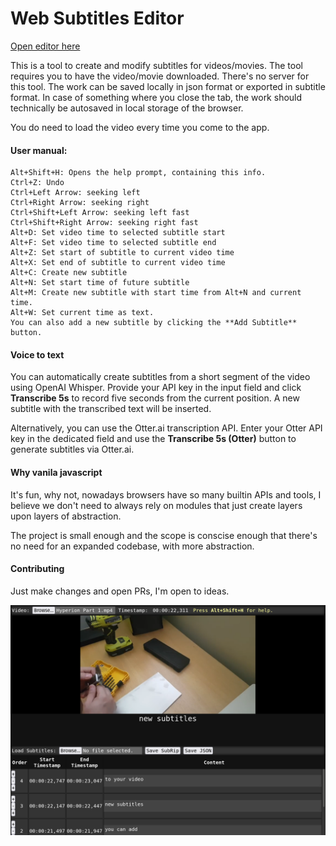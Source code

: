 # Web Subtitles Editor

[Open editor here](https://rokyed.github.io/web-subtitles-editor/)

This is a tool to create and modify subtitles for videos/movies. The tool requires you to have the video/movie downloaded. There's no server for this tool. The work can be saved locally in json format or exported in subtitle format. In case of something where you close the tab, the work should technically be autosaved in local storage of the browser.

You do need to load the video every time you come to the app.

#### User manual:

```
Alt+Shift+H: Opens the help prompt, containing this info.
Ctrl+Z: Undo
Ctrl+Left Arrow: seeking left
Ctrl+Right Arrow: seeking right
Ctrl+Shift+Left Arrow: seeking left fast
Ctrl+Shift+Right Arrow: seeking right fast
Alt+D: Set video time to selected subtitle start
Alt+F: Set video time to selected subtitle end
Alt+Z: Set start of subtitle to current video time
Alt+X: Set end of subtitle to current video time
Alt+C: Create new subtitle
Alt+N: Set start time of future subtitle
Alt+M: Create new subtitle with start time from Alt+N and current time.
Alt+W: Set current time as text.
You can also add a new subtitle by clicking the **Add Subtitle** button.
```

#### Voice to text

You can automatically create subtitles from a short segment of the video using
OpenAI Whisper. Provide your API key in the input field and click **Transcribe
5s** to record five seconds from the current position. A new subtitle with the
transcribed text will be inserted.

Alternatively, you can use the Otter.ai transcription API. Enter your Otter API
key in the dedicated field and use the **Transcribe 5s (Otter)** button to
generate subtitles via Otter.ai.


#### Why vanila javascript

It's fun, why not, nowadays browsers have so many builtin APIs and tools, I believe we don't need to always rely on modules that just create layers upon layers of abstraction.

The project is small enough and the scope is conscise enough that there's no need for an expanded codebase, with more abstraction.

#### Contributing

Just make changes and open PRs, I'm open to ideas.

![in editor screenshot](https://github.com/rokyed/web-subtitles-editor/blob/master/editor.png)
